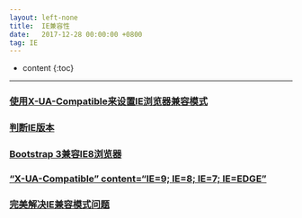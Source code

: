 ```yaml
---
layout: left-none
title:  IE兼容性
date:   2017-12-28 00:00:00 +0800
tag: IE
---
```

* content
{:toc}

<hr>


### [使用X-UA-Compatible来设置IE浏览器兼容模式](http://www.cnblogs.com/nidilzhang/archive/2010/01/09/1642887.html)

### [判断IE版本](https://zhidao.baidu.com/question/519114313638693165.html)

### [Bootstrap 3兼容IE8浏览器](https://www.cnblogs.com/Lily-nercel/p/6693293.html)

### [“X-UA-Compatible” content=“IE=9; IE=8; IE=7; IE=EDGE”](https://stackoverflow.com/questions/14611264/x-ua-compatible-content-ie-9-ie-8-ie-7-ie-edge?answertab=active#tab-top)

### [完美解决IE兼容模式问题](http://blog.csdn.net/bbirdsky/article/details/9186729)

